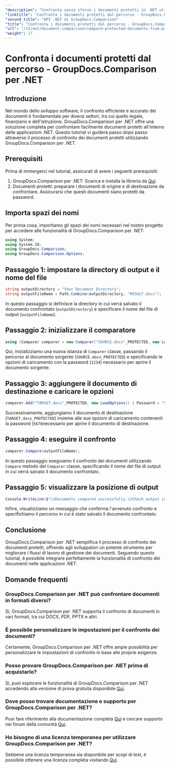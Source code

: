 ```yaml
---
"description": "Confronta senza sforzo i documenti protetti in .NET utilizzando GroupDocs.Comparison per un'integrazione perfetta. Migliora il tuo flusso di lavoro di gestione dei documenti."
"linktitle": "Confronta i documenti protetti dal percorso - GroupDocs.Comparison per .NET"
"second_title": "API .NET di GroupDocs.Comparison"
"title": "Confronta i documenti protetti dal percorso - GroupDocs.Comparison per .NET"
"url": "/it/net/document-comparison/compare-protected-documents-from-path/"
"weight": 17
---
```


# Confronta i documenti protetti dal percorso - GroupDocs.Comparison per .NET

## Introduzione
Nel mondo dello sviluppo software, il confronto efficiente e accurato dei documenti è fondamentale per diversi settori, tra cui quello legale, finanziario e dell'istruzione. GroupDocs.Comparison per .NET offre una soluzione completa per confrontare facilmente documenti protetti all'interno delle applicazioni .NET. Questo tutorial vi guiderà passo dopo passo attraverso il processo di confronto dei documenti protetti utilizzando GroupDocs.Comparison per .NET.
## Prerequisiti
Prima di immergerci nel tutorial, assicurati di avere i seguenti prerequisiti:
1. GroupDocs.Comparison per .NET: Scarica e installa la libreria da [Qui](https://releases.groupdocs.com/comparison/net/).
2. Documenti protetti: preparare i documenti di origine e di destinazione da confrontare. Assicurarsi che questi documenti siano protetti da password.

## Importa spazi dei nomi
Per prima cosa, importiamo gli spazi dei nomi necessari nel nostro progetto per accedere alle funzionalità di GroupDocs.Comparison per .NET:
```csharp
using System;
using System.IO;
using GroupDocs.Comparison;
using GroupDocs.Comparison.Options;
```

## Passaggio 1: impostare la directory di output e il nome del file
```csharp
string outputDirectory = "Your Document Directory";
string outputFileName = Path.Combine(outputDirectory, "RESULT.docx");
```
In questo passaggio si definisce la directory in cui verrà salvato il documento confrontato (`outputDirectory`) e specificare il nome del file di output (`outputFileName`).
## Passaggio 2: inizializzare il comparatore
```csharp
using (Comparer comparer = new Comparer("SOURCE.docx"_PROTECTED, new LoadOptions(){ Password = "1234" }))
```
Qui, inizializziamo una nuova istanza di `Comparer` classe, passando il percorso al documento sorgente (`SOURCE.docx_PROTECTED`) e specificando le opzioni di caricamento con la password (`1234`) necessario per aprire il documento sorgente.
## Passaggio 3: aggiungere il documento di destinazione e caricare le opzioni
```csharp
comparer.Add("TARGET.docx"_PROTECTED, new LoadOptions() { Password = "5678" });
```
Successivamente, aggiungiamo il documento di destinazione (`TARGET.docx_PROTECTED`) insieme alle sue opzioni di caricamento contenenti la password (`5678`necessario per aprire il documento di destinazione.
## Passaggio 4: eseguire il confronto
```csharp
comparer.Compare(outputFileName);
```
In questo passaggio eseguiamo il confronto dei documenti utilizzando `Compare` metodo del `Comparer` classe, specificando il nome del file di output in cui verrà salvato il documento confrontato.
## Passaggio 5: visualizzare la posizione di output
```csharp
Console.WriteLine($"\nDocuments compared successfully.\nCheck output in {Directory.GetCurrentDirectory()}.");
```
Infine, visualizziamo un messaggio che conferma l'avvenuto confronto e specifichiamo il percorso in cui è stato salvato il documento confrontato.

## Conclusione
GroupDocs.Comparison per .NET semplifica il processo di confronto dei documenti protetti, offrendo agli sviluppatori un potente strumento per migliorare i flussi di lavoro di gestione dei documenti. Seguendo questo tutorial, è possibile integrare perfettamente la funzionalità di confronto dei documenti nelle applicazioni .NET.
## Domande frequenti
### GroupDocs.Comparison per .NET può confrontare documenti in formati diversi?
Sì, GroupDocs.Comparison per .NET supporta il confronto di documenti in vari formati, tra cui DOCX, PDF, PPTX e altri.
### È possibile personalizzare le impostazioni per il confronto dei documenti?
Certamente, GroupDocs.Comparison per .NET offre ampie possibilità per personalizzare le impostazioni di confronto in base alle proprie esigenze.
### Posso provare GroupDocs.Comparison per .NET prima di acquistarlo?
Sì, puoi esplorare le funzionalità di GroupDocs.Comparison per .NET accedendo alla versione di prova gratuita disponibile [Qui](https://releases.groupdocs.com/).
### Dove posso trovare documentazione e supporto per GroupDocs.Comparison per .NET?
Puoi fare riferimento alla documentazione completa [Qui](https://tutorials.groupdocs.com/comparison/net/) e cercare supporto nei forum della comunità [Qui](https://forum.groupdocs.com/c/comparison/12).
### Ho bisogno di una licenza temporanea per utilizzare GroupDocs.Comparison per .NET?
Sebbene una licenza temporanea sia disponibile per scopi di test, è possibile ottenere una licenza completa visitando [Qui](https://purchase.groupdocs.com/buy).